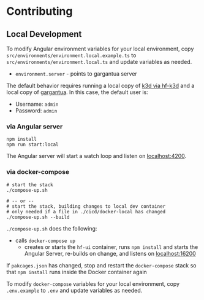 # Contributing

## Local Development

To modify Angular environment variables for your local environment, copy `src/environments/environment.local.example.ts` to `src/environments/environment.local.ts` and update variables as needed.

- `environment.server` - points to gargantua server

The default behavior requires running a local copy of [k3d via hf-k3d](https://github.com/hobbyfarm/hobbyfarm) and a local copy of [gargantua](https://github.com/hobbyfarm/gargantua). In this case, the default user is:

- Username: `admin`
- Password: `admin`

### via Angular server

```
npm install
npm run start:local
```

The Angular server will start a watch loop and listen on [localhost:4200](http://localhost:4200).

### via docker-compose

```
# start the stack
./compose-up.sh

# -- or --
# start the stack, building changes to local dev container
# only needed if a file in ./cicd/docker-local has changed
./compose-up.sh --build
```

`./compose-up.sh` does the following:

- calls `docker-compose up`
  - creates or starts the `hf-ui` container, runs `npm install` and starts the Angular Server, re-builds on change, and listens on [localhost:16200](http://localhost:16200)

If `pakcages.json` has changed, stop and restart the `docker-compose` stack so that `npm install` runs inside the Docker container again

To modify `docker-compose` variables for your local environment, copy `.env.example` to `.env` and update variables as needed.
